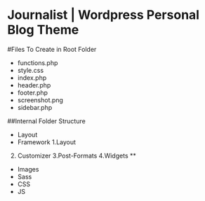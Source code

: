 Journalist | Wordpress Personal Blog Theme
==========================================

#Files To Create in Root Folder

* functions.php
* style.css
* index.php
* header.php
* footer.php
* screenshot.png
* sidebar.php


##Internal Folder Structure

* Layout
* Framework
1.Layout
2. Customizer
3.Post-Formats
4.Widgets
** 
* Images
* Sass
* CSS
* JS
